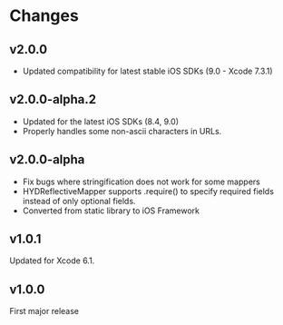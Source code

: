 Changes
=======

v2.0.0
------

 - Updated compatibility for latest stable iOS SDKs (9.0 - Xcode 7.3.1)

v2.0.0-alpha.2
--------------

 - Updated for the latest iOS SDKs (8.4, 9.0)
 - Properly handles some non-ascii characters in URLs.

v2.0.0-alpha
------------

 - Fix bugs where stringification does not work for some mappers
 - HYDReflectiveMapper supports .require() to specify required fields instead of only optional fields.
 - Converted from static library to iOS Framework

v1.0.1
------

Updated for Xcode 6.1.

v1.0.0
------

First major release
